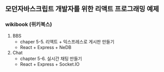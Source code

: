 ## 모던자바스크립트 개발자를 위한 리액트 프로그래밍 예제
### wikibook (위키북스)
1. BBS
    - chaper 5-5. 리액트 + 익스프레스로 게시판 만들기
    - React + Express + NeDB
2. Chat
    - chapter 5-6. 실시간 채팅 만들기
    - React + Express + Socket.IO
    

